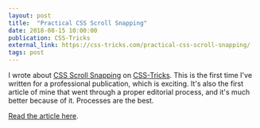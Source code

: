 ```yaml
---
layout: post
title:  "Practical CSS Scroll Snapping"
date: 2018-08-15 10:00:00
publication: CSS-Tricks
external_link: https://css-tricks.com/practical-css-scroll-snapping/
tags: post
---
```


I wrote about [CSS Scroll Snapping]() on [CSS-Tricks](https://css-tricks.com/). This is the first time I've written for a professional publication, which is exciting. It's also the first article of mine that went through a proper editorial process, and it's much better because of it. Processes are the best.

[Read the article here](https://css-tricks.com/practical-css-scroll-snapping/).